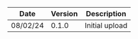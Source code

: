 | Date     | Version | Description |
| -------- | ------- | ----------- |
| 08/02/24 | 0.1.0   | Initial upload |